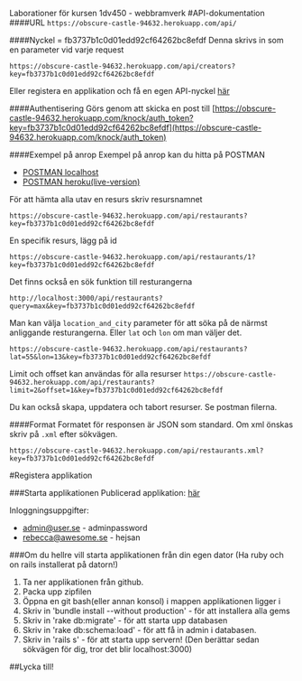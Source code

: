 Laborationer för kursen 1dv450 - webbramverk
#API-dokumentation
####URL
``https://obscure-castle-94632.herokuapp.com/api/``

####Nyckel = fb3737b1c0d01edd92cf64262bc8efdf
Denna skrivs in som en parameter vid varje request

``https://obscure-castle-94632.herokuapp.com/api/creators?key=fb3737b1c0d01edd92cf64262bc8efdf``

Eller registera en applikation och få en egen API-nyckel [här](https://obscure-castle-94632.herokuapp.com/)

####Authentisering
Görs genom att skicka en post till [https://obscure-castle-94632.herokuapp.com/knock/auth_token?key=fb3737b1c0d01edd92cf64262bc8efdf](https://obscure-castle-94632.herokuapp.com/knock/auth_token)

####Exempel på anrop
Exempel på anrop kan du hitta på POSTMAN
* [POSTMAN localhost]()
* [POSTMAN heroku(live-version)]()

För att hämta alla utav en resurs skriv resursnamnet

``https://obscure-castle-94632.herokuapp.com/api/restaurants?key=fb3737b1c0d01edd92cf64262bc8efdf``

En specifik resurs, lägg på id

``https://obscure-castle-94632.herokuapp.com/api/restaurants/1?key=fb3737b1c0d01edd92cf64262bc8efdf``

Det finns också en sök funktion till resturangerna

``http://localhost:3000/api/restaurants?query=max&key=fb3737b1c0d01edd92cf64262bc8efdf``

Man kan välja ``location_and_city`` parameter för att söka på de närmst anliggande resturangerna.
Eller ``lat`` och ``lon`` om man väljer det.

``https://obscure-castle-94632.herokuapp.com/api/restaurants?lat=55&lon=13&key=fb3737b1c0d01edd92cf64262bc8efdf``

Limit och offset kan användas för alla resurser
``https://obscure-castle-94632.herokuapp.com/api/restaurants?limit=2&offset=1&key=fb3737b1c0d01edd92cf64262bc8efdf``

Du kan också skapa, uppdatera och tabort resurser. Se postman filerna.

####Format
Formatet för responsen är JSON som standard. Om xml önskas skriv på ``.xml`` efter sökvägen.

``https://obscure-castle-94632.herokuapp.com/api/restaurants.xml?key=fb3737b1c0d01edd92cf64262bc8efdf``



#Registera applikation

###Starta applikationen
Publicerad applikation: [här](https://obscure-castle-94632.herokuapp.com/)

Inloggningsuppgifter:
* admin@user.se - adminpassword
* rebecca@awesome.se - hejsan

###Om du hellre vill starta applikationen från din egen dator
(Ha ruby och on rails installerat på datorn!)

1. Ta ner applikationen från github.
2. Packa upp zipfilen
3. Öppna en git bash(eller annan konsol) i mappen applikationen ligger i
4. Skriv in 'bundle install --without production' - för att installera alla gems
5. Skriv in 'rake db:migrate' - för att starta upp databasen
6. Skriv in 'rake db:schema:load' - för att få in admin i databasen.
7. Skriv in 'rails s' - för att starta upp servern! (Den berättar sedan sökvägen för dig, tror det blir localhost:3000)

##Lycka till!
